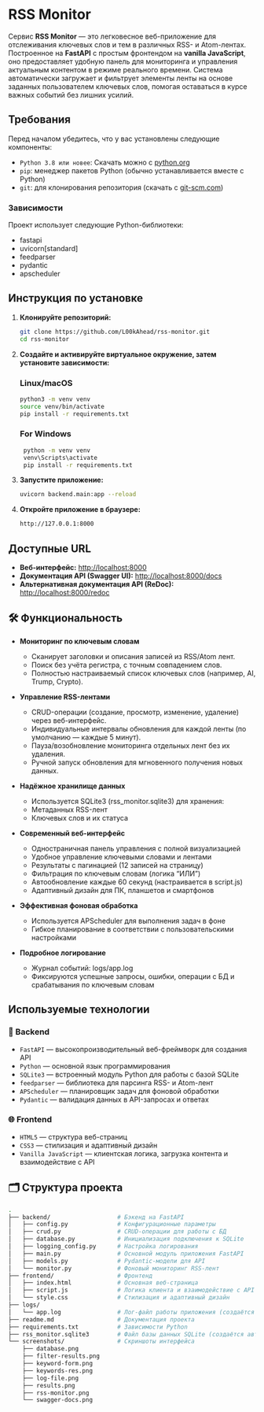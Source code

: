 # RSS Monitor

Сервис **RSS Monitor** — это легковесное веб-приложение для отслеживания ключевых слов и тем в различных RSS- и Atom-лентах. Построенное на **FastAPI** с простым фронтендом на **vanilla JavaScript**, оно предоставляет удобную панель для мониторинга и управления актуальным контентом в режиме реального времени. Система автоматически загружает и фильтрует элементы ленты на основе заданных пользователем ключевых слов, помогая оставаться в курсе важных событий без лишних усилий.

## Требования

Перед началом убедитесь, что у вас установлены следующие компоненты:

* `Python 3.8 или новее`: Скачать можно с [python.org](https://www.python.org/)
* `pip`: менеджер пакетов Python (обычно устанавливается вместе с Python)
* `git`: для клонирования репозитория (скачать с [git-scm.com](https://git-scm.com/downloads))

### Зависимости

Проект использует следующие Python-библиотеки:

* fastapi  
* uvicorn[standard]  
* feedparser  
* pydantic
* apscheduler  

## Инструкция по установке

1. **Клонируйте репозиторий:**  

   ```bash
   git clone https://github.com/L00kAhead/rss-monitor.git
   cd rss-monitor
   ```

2. **Создайте и активируйте виртуальное окружение, затем установите зависимости:**

    ### Linux/macOS

    ```bash
    python3 -m venv venv
    source venv/bin/activate
    pip install -r requirements.txt
    ```

   ### For Windows

   ```bash
    python -m venv venv
    venv\Scripts\activate
    pip install -r requirements.txt
    ```

3. **Запустите приложение:**

    ```bash
    uvicorn backend.main:app --reload
    ```

4. **Откройте приложение в браузере:**

    ```bash
    http://127.0.0.1:8000
    ```
## Доступные URL

- **Веб-интерфейс:** [http://localhost:8000](http://localhost:8000)
- **Документация API (Swagger UI):** [http://localhost:8000/docs](http://localhost:8000/docs)
- **Альтернативная документация API (ReDoc):** [http://localhost:8000/redoc](http://localhost:8000/redoc)


## 🛠 Функциональность

* **Мониторинг по ключевым словам**

  * Сканирует заголовки и описания записей из RSS/Atom лент.
  * Поиск без учёта регистра, с точным совпадением слов.
  * Полностью настраиваемый список ключевых слов (например, AI, Trump, Crypto).

* **Управление RSS-лентами**

  * CRUD-операции (создание, просмотр, изменение, удаление) через веб-интерфейс.
  * Индивидуальные интервалы обновления для каждой ленты (по умолчанию — каждые 5 минут).
  * Пауза/возобновление мониторинга отдельных лент без их удаления.
  * Ручной запуск обновления для мгновенного получения новых данных.

* **Надёжное хранилище данных**

  * Используется SQLite3 (rss_monitor.sqlite3) для хранения:
  * Метаданных RSS-лент
  * Ключевых слов и их статуса

* **Современный веб-интерфейс**

  * Одностраничная панель управления с полной визуализацией
  * Удобное управление ключевыми словами и лентами
  * Результаты с пагинацией (12 записей на страницу)
  * Фильтрация по ключевым словам (логика “ИЛИ”)
  * Автообновление каждые 60 секунд (настраивается в script.js)
  * Адаптивный дизайн для ПК, планшетов и смартфонов

* **Эффективная фоновая обработка**

  * Используется APScheduler для выполнения задач в фоне
  * Гибкое планирование в соответствии с пользовательскими настройками

* **Подробное логирование**

  * Журнал событий: logs/app.log
  * Фиксируются успешные запросы, ошибки, операции с БД и срабатывания по ключевым словам

## Используемые технологии

### 🔧 Backend

* `FastAPI` — высокопроизводительный веб-фреймворк для создания API
* `Python` — основной язык программирования
* `SQLite3` — встроенный модуль Python для работы с базой SQLite
* `feedparser` — библиотека для парсинга RSS- и Atom-лент
* `APScheduler` — планировщик задач для фоновой обработки
* `Pydantic` — валидация данных в API-запросах и ответах

### 🌐 Frontend

* `HTML5` — структура веб-страниц
* `CSS3` — стилизация и адаптивный дизайн
* `Vanilla JavaScript` — клиентская логика, загрузка контента и взаимодействие с API

## 🗂 Структура проекта

```bash
.
├── backend/                   # Бэкенд на FastAPI
│   ├── config.py              # Конфигурационные параметры
│   ├── crud.py                # CRUD-операции для работы с БД
│   ├── database.py            # Инициализация подключения к SQLite
│   ├── logging_config.py      # Настройка логирования
│   ├── main.py                # Основной модуль приложения FastAPI
│   ├── models.py              # Pydantic-модели для API
│   └── monitor.py             # Фоновый мониторинг RSS-лент
├── frontend/                  # Фронтенд
│   ├── index.html             # Основная веб-страница
│   ├── script.js              # Логика клиента и взаимодействие с API
│   └── style.css              # Стилизация и адаптивный дизайн
├── logs/
│   └── app.log                # Лог-файл работы приложения (создаётся автоматически при первом запуске)
├── readme.md                  # Документация проекта
├── requirements.txt           # Зависимости Python
├── rss_monitor.sqlite3        # Файл базы данных SQLite (создаётся автоматически при первом запуске)
└── screenshots/               # Скриншоты интерфейса
    ├── database.png
    ├── filter-results.png
    ├── keyword-form.png
    ├── keywords-res.png
    ├── log-file.png
    ├── results.png
    ├── rss-monitor.png
    └── swagger-docs.png
```
